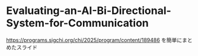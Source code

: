 # Evaluating-an-AI-Bi-Directional-System-for-Communication

https://programs.sigchi.org/chi/2025/program/content/189486
を簡単にまとめたスライド
